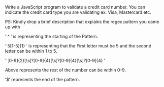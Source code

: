 Write a JavaScript program to validate a credit card number. You can indicate the credit card type you are validating ex. Visa, Mastercard etc.

PS: Kindly drop a brief description that explains the regex pattern you came up with

‘ ^ ‘ is representing the starting of the Pattern.

‘ 5[1-5]{1} ‘ is representing that the First letter must be 5 and the second letter can be within 1 to 5.

‘ [0-9]{2}[\s]?[0-9]{4}[\s]?[0-9]{4}[\s]?[0-9]{4} ‘

Above represents the rest of the number can be within 0-9.

‘$’ represents the end of the pattern.
